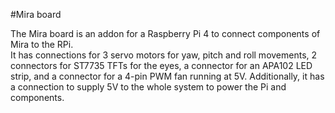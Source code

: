 <!--
---
name: Mira board
class: board
type: power,io,display,motor,multi
formfactor: Custom
manufacturer: Frederic
description: A board for Mira
github: https://easyeda.com/Frederic98/mira
schematic: https://easyeda.com/Frederic98/mira
image: 'mira.png'
pincount: 40
eeprom: no
power:
  '1':
  '2':
  '4':
  '17':
ground:
  '6':
  '9':
  '14':
  '20':
  '25':
  '30':
  '34':
  '39':
pin:
  '8':
    name: LED MOSI
    mode: spi
  '10':
    name: LED SCLK
    mode: spi
  '11':
    name: Servo 0
    mode: output
  '13':
    name: Servo 1
    mode: output
  '15':
    name: Servo 2
    mode: output
  '16':
    name: Fan PWM
    mode: output
  '18':
    name: Display backlight
    mode: output
    active: low
  '19':
    name: Display MOSI
    mode: spi
    active: high
  '21':
    name: Display MISO
    mode: spi
  '22':
    name: Display D/C
    mode: output
  '23':
    name: SPI SCLK
    mode: spi
  '24':
    name: Display CS0
    mode: output
    active: low
  '26':
    name: Display CS1
    mode: output
    active: low
    
  '3':
    mode: i2c
  '5':
    mode: i2c
  '12':
    mode: i2s
  '35':
     mode: i2s
  '38':
     mode: i2s
  '40':
     mode: i2s
  '32':
    name: GP12 pin 4
  '33':
    name: GP12 pin 3
  '29':
    name: RGB LEDs enable pin
    mode: output
    external_pull: up
    active: high

-->
#Mira board

The Mira board is an addon for a Raspberry Pi 4 to connect components of Mira to the RPi.  
It has connections for 3 servo motors for yaw, pitch and roll movements, 2 connectors for ST7735 TFTs for the eyes,
a connector for an APA102 LED strip, and a connector for a 4-pin PWM fan running at 5V.
Additionally, it has a connection to supply 5V to the whole system to power the Pi and components.
